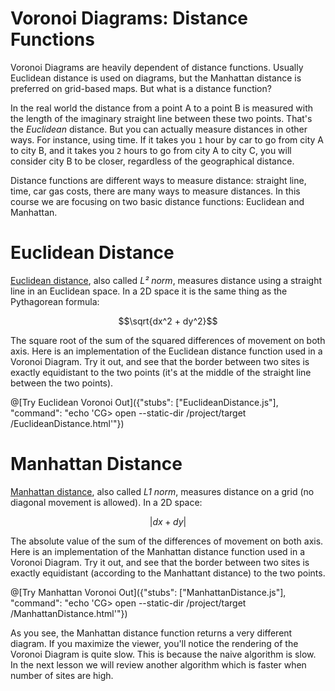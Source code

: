 # Voronoi Diagrams: Distance Functions

Voronoi Diagrams are heavily dependent of distance functions. Usually Euclidean distance is used on diagrams, but the Manhattan distance is preferred on grid-based maps. But what is a distance function?

In the real world the distance from a point A to a point B is measured with the length of the imaginary straight line between these two points. That's the *Euclidean* distance. But you can actually measure distances in other ways. For instance, using time. If it takes you `1` hour by car to go from city A to city B, and it takes you `2` hours to go from city A to city C, you will consider city B to be closer, regardless of the geographical distance.

Distance functions are different ways to measure distance: straight line, time, car gas costs, there are many ways to measure distances. In this course we are focusing on two basic distance functions: Euclidean and Manhattan.

# Euclidean Distance
[Euclidean distance](https://en.wikipedia.org/wiki/Euclidean_distance), also called *L² norm*, measures distance using a straight line in an Euclidean space. In a 2D space it is the same thing as the Pythagorean formula:

```math
\sqrt{dx^2 + dy^2}
```

The square root of the sum of the squared differences of movement on both axis. Here is an implementation of the Euclidean distance function used in a Voronoi Diagram. Try it out, and see that the border between two sites is exactly equidistant to the two points (it's at the middle of the straight line between the two points).

@[Try Euclidean Voronoi Out]({"stubs": ["EuclideanDistance.js"], "command": "echo 'CG> open --static-dir /project/target /EuclideanDistance.html'"})

# Manhattan Distance

[Manhattan distance](https://en.wikipedia.org/wiki/Manhattan_distance), also called *L1 norm*, measures distance on a grid (no diagonal movement is allowed). In a 2D space:

```math
|dx + dy|
```

The absolute value of the sum of the differences of movement on both axis. Here is an implementation of the Manhattan distance function used in a Voronoi Diagram. Try it out, and see that the border between two sites is exactly equidistant (according to the Manhattant distance) to the two points.

@[Try Manhattan Voronoi Out]({"stubs": ["ManhattanDistance.js"], "command": "echo 'CG> open --static-dir /project/target /ManhattanDistance.html'"})

As you see, the Manhattan distance function returns a very different diagram. If you maximize the viewer, you'll notice the rendering of the Voronoi Diagram is quite slow. This is because the naive algorithm is slow. In the next lesson we will review another algorithm which is faster when number of sites are high.
